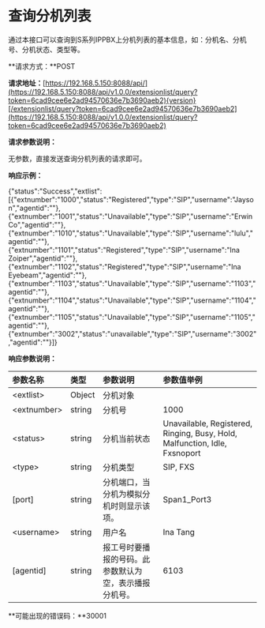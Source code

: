 # 查询分机列表

通过本接口可以查询到S系列IPPBX上分机列表的基本信息，如：分机名、分机号、分机状态、类型等。

**请求方式：**POST

**请求地址：**[https://192.168.5.150:8088/api/](https://192.168.5.150:8088/api/v1.0.0/extensionlist/query?token=6cad9cee6e2ad94570636e7b3690aeb2){version}[/extensionlist/query?token=6cad9cee6e2ad94570636e7b3690aeb2](https://192.168.5.150:8088/api/v1.0.0/extensionlist/query?token=6cad9cee6e2ad94570636e7b3690aeb2)

**请求参数说明：**

无参数，直接发送查询分机列表的请求即可。

**响应示例：**

{"status":"Success","extlist":\[{"extnumber":"1000","status":"Registered","type":"SIP","username":"Jayson","agentid":""},{"extnumber":"1001","status":"Unavailable","type":"SIP","username":"Erwin Co","agentid":""},{"extnumber":"1010","status":"Unavailable","type":"SIP","username":"lulu","agentid":""},{"extnumber":"1101","status":"Registered","type":"SIP","username":"Ina Zoiper","agentid":""},{"extnumber":"1102","status":"Registered","type":"SIP","username":"Ina Eyebeam","agentid":""},{"extnumber":"1103","status":"Unavailable","type":"SIP","username":"1103","agentid":""},{"extnumber":"1104","status":"Unavailable","type":"SIP","username":"1104","agentid":""},{"extnumber":"1105","status":"Unavailable","type":"SIP","username":"1105","agentid":""},{"extnumber":"3002","status":"unavailable","type":"SIP","username":"3002","agentid":""}\]}

**响应参数说明：**

| 参数名称 | 类型 | 参数说明 | 参数值举例 |
| :--- | :--- | :--- | :--- |
| &lt;extlist&gt; | Object | 分机对象 |  |
| &lt;extnumber&gt; | string | 分机号 | 1000 |
| &lt;status&gt; | string | 分机当前状态 | Unavailable, Registered, Ringing, Busy, Hold, Malfunction, Idle, Fxsnoport |
| &lt;type&gt; | string | 分机类型 | SIP, FXS |
| \[port\] | string | 分机端口，当分机为模拟分机时则显示该项。 | Span1\_Port3 |
| &lt;username&gt; | string | 用户名 | Ina Tang |
| \[agentid\] | string | 报工号时要播报的号码。此参数默认为空，表示播报分机号。 | 6103 |

**可能出现的错误码：**30001

